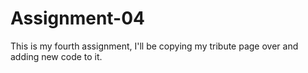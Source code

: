 # Assignment-04
This is my fourth assignment, I'll be copying my tribute page over and adding new code to it. 
